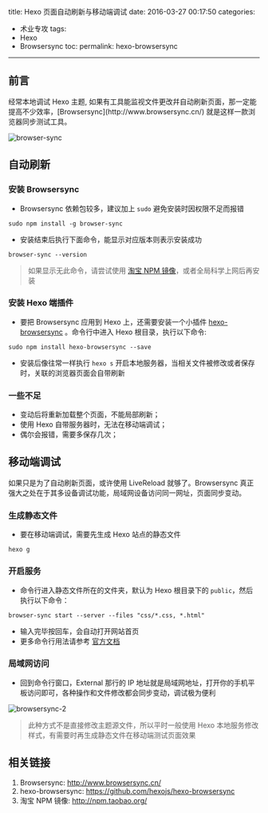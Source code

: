 title: Hexo 页面自动刷新与移动端调试
date: 2016-03-27 00:17:50
categories:
- 术业专攻
tags:
- Hexo
- Browsersync
toc:
permalink: hexo-browsersync
---

<h2 id="intro">前言</h2>经常本地调试 Hexo 主题, 如果有工具能监视文件更改幷自动刷新页面，那一定能提高不少效率，[Browsersync](http://www.browsersync.cn/) 就是这样一款浏览器同步测试工具。

<!-- more -->
![browser-sync](/resources/browsersync.gif)

## 自动刷新

### 安装 Browsersync
- Browsersync 依赖包较多，建议加上 `sudo` 避免安装时因权限不足而报错

```
sudo npm install -g browser-sync
```

- 安装结束后执行下面命令，能显示对应版本则表示安装成功

```
browser-sync --version
```

> 如果显示无此命令，请尝试使用 [淘宝 NPM 镜像](http://npm.taobao.org/)，或者全局科学上网后再安装

### 安装 Hexo 端插件

- 要把 Browsersync 应用到 Hexo 上，还需要安装一个小插件 [hexo-browsersync](https://github.com/hexojs/hexo-browsersync) 。命令行中进入 Hexo 根目录，执行以下命令:

```
sudo npm install hexo-browsersync --save
```

- 安装后像往常一样执行 `hexo s` 开启本地服务器，当相关文件被修改或者保存时，关联的浏览器页面会自带刷新

### 一些不足

- 变动后将重新加载整个页面，不能局部刷新；
- 使用 Hexo 自带服务器时，无法在移动端调试；
- 偶尔会报错，需要多保存几次；

## 移动端调试

如果只是为了自动刷新页面，或许使用 LiveReload 就够了。Browsersync 真正强大之处在于其多设备调试功能，局域网设备访问同一网址，页面同步变动。

### 生成静态文件
- 要在移动端调试，需要先生成 Hexo 站点的静态文件

```
hexo g
```

### 开启服务
- 命令行进入静态文件所在的文件夹，默认为 Hexo 根目录下的 `public`，然后执行以下命令：

```
browser-sync start --server --files "css/*.css, *.html"
```

- 输入完毕按回车，会自动打开网站首页
- 更多命令行用法请参考 [官方文档](http://www.browsersync.cn/docs/command-line/)

### 局域网访问
- 回到命令行窗口，External 那行的 IP 地址就是局域网地址，打开你的手机平板访问即可，各种操作和文件修改都会同步变动，调试极为便利

![browsersync-2](/resources/browsersync-2.gif)

> 此种方式不是直接修改主题源文件，所以平时一般使用 Hexo 本地服务修改样式，有需要时再生成静态文件在移动端测试页面效果

## 相关链接

1. Browsersync: http://www.browsersync.cn/
1. hexo-browsersync: https://github.com/hexojs/hexo-browsersync
1. 淘宝 NPM 镜像: http://npm.taobao.org/
